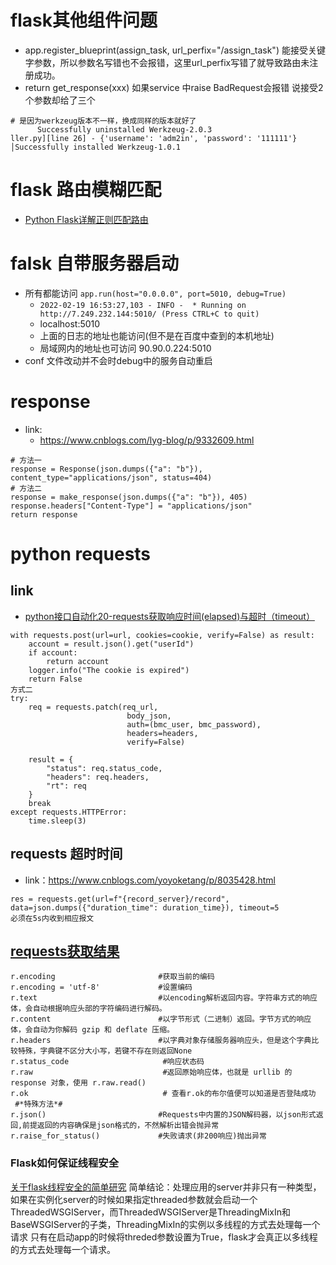 # flask其他组件问题
- app.register_blueprint(assign_task, url_perfix="/assign_task") 能接受关键字参数，所以参数名写错也不会报错，这里url_perfix写错了就导致路由未注册成功。
- return get_response(xxx) 如果service 中raise BadRequest会报错 说接受2个参数却给了三个
```
# 是因为werkzeug版本不一样，换成同样的版本就好了
      Successfully uninstalled Werkzeug-2.0.3
ller.py][line 26] - {'username': 'adm2in', 'password': '111111'}                                       │Successfully installed Werkzeug-1.0.1

```
# flask 路由模糊匹配
- [Python Flask详解正则匹配路由](https://blog.csdn.net/weixin_42008209/article/details/80368492)
# falsk 自带服务器启动
- 所有都能访问 `app.run(host="0.0.0.0", port=5010, debug=True)`
  - `2022-02-19 16:53:27,103 - INFO -  * Running on http://7.249.232.144:5010/ (Press CTRL+C to quit)`
  - localhost:5010 
  - 上面的日志的地址也能访问(但不是在百度中查到的本机地址)
  - 局域网内的地址也可访问 90.90.0.224:5010
- conf 文件改动并不会时debug中的服务自动重启
# response
- link:
  - https://www.cnblogs.com/lyg-blog/p/9332609.html
```
# 方法一
response = Response(json.dumps({"a": "b"}), content_type="applications/json", status=404)
# 方法二
response = make_response(json.dumps({"a": "b"}), 405)
response.headers["Content-Type"] = "applications/json"
return response
```
# python requests
## link
  - [python接口自动化20-requests获取响应时间(elapsed)与超时（timeout）](https://www.cnblogs.com/yoyoketang/p/8035428.html)
```
with requests.post(url=url, cookies=cookie, verify=False) as result:
    account = result.json().get("userId")
    if account:
        return account
    logger.info("The cookie is expired")
    return False
方式二
try:
    req = requests.patch(req_url,
                          body_json,
                          auth=(bmc_user, bmc_password),
                          headers=headers,
                          verify=False)

    result = {
        "status": req.status_code,
        "headers": req.headers,
        "rt": req
    }
    break
except requests.HTTPError:
    time.sleep(3)
```
## requests 超时时间
- link：https://www.cnblogs.com/yoyoketang/p/8035428.html
```
res = requests.get(url=f"{record_server}/record", data=json.dumps({"duration_time": duration_time}), timeout=5
必须在5s内收到相应报文
```

## [requests获取结果](https://www.cnblogs.com/lanyinhao/p/9634742.html)
```
r.encoding                       #获取当前的编码
r.encoding = 'utf-8'             #设置编码
r.text                           #以encoding解析返回内容。字符串方式的响应体，会自动根据响应头部的字符编码进行解码。
r.content                        #以字节形式（二进制）返回。字节方式的响应体，会自动为你解码 gzip 和 deflate 压缩。
r.headers                        #以字典对象存储服务器响应头，但是这个字典比较特殊，字典键不区分大小写，若键不存在则返回None
r.status_code                     #响应状态码
r.raw                             #返回原始响应体，也就是 urllib 的 response 对象，使用 r.raw.read()   
r.ok                              # 查看r.ok的布尔值便可以知道是否登陆成功
 #*特殊方法*#
r.json()                         #Requests中内置的JSON解码器，以json形式返回,前提返回的内容确保是json格式的，不然解析出错会抛异常
r.raise_for_status()             #失败请求(非200响应)抛出异常
```

### Flask如何保证线程安全
[关于flask线程安全的简单研究](https://www.cnblogs.com/fengff/p/9087660.html)
简单结论：处理应用的server并非只有一种类型，如果在实例化server的时候如果指定threaded参数就会启动一个ThreadedWSGIServer，而ThreadedWSGIServer是ThreadingMixIn和BaseWSGIServer的子类，ThreadingMixIn的实例以多线程的方式去处理每一个请求
只有在启动app的时候将threded参数设置为True，flask才会真正以多线程的方式去处理每一个请求。
